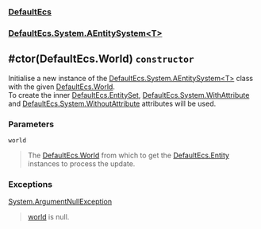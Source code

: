 ### [DefaultEcs](./DefaultEcs.md 'DefaultEcs')
### [DefaultEcs.System.AEntitySystem&lt;T&gt;](./DefaultEcs-System-AEntitySystem-T-.md 'DefaultEcs.System.AEntitySystem&lt;T&gt;')
## #ctor(DefaultEcs.World) `constructor`
Initialise a new instance of the [DefaultEcs.System.AEntitySystem&lt;T&gt;](./DefaultEcs-System-AEntitySystem-T-.md 'DefaultEcs.System.AEntitySystem&lt;T&gt;') class with the given [DefaultEcs.World](./DefaultEcs-World.md 'DefaultEcs.World').<br/>To create the inner [DefaultEcs.EntitySet](./DefaultEcs-EntitySet.md 'DefaultEcs.EntitySet'), [DefaultEcs.System.WithAttribute](./DefaultEcs-System-WithAttribute.md 'DefaultEcs.System.WithAttribute') and [DefaultEcs.System.WithoutAttribute](./DefaultEcs-System-WithoutAttribute.md 'DefaultEcs.System.WithoutAttribute') attributes will be used.
### Parameters

<a name='DefaultEcs-System-AEntitySystem-T---ctor(DefaultEcs-World)-world'></a>
`world`
>The [DefaultEcs.World](./DefaultEcs-World.md 'DefaultEcs.World') from which to get the [DefaultEcs.Entity](./DefaultEcs-Entity.md 'DefaultEcs.Entity') instances to process the update.
### Exceptions

[System.ArgumentNullException](https://docs.microsoft.com/en-us/dotnet/api/System.ArgumentNullException 'System.ArgumentNullException')
>[world](#DefaultEcs-System-AEntitySystem-T---ctor(DefaultEcs-World)-world 'DefaultEcs.System.AEntitySystem&lt;T&gt;.#ctor(DefaultEcs.World).world') is null.
